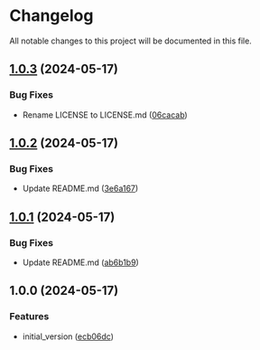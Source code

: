 # Changelog

All notable changes to this project will be documented in this file.

## [1.0.3](https://github.com/acai-consulting/terraform-aws-acf-event-collector/compare/1.0.2...1.0.3) (2024-05-17)


### Bug Fixes

* Rename LICENSE to LICENSE.md ([06cacab](https://github.com/acai-consulting/terraform-aws-acf-event-collector/commit/06cacabcd1e79361eb74eaffcc4e3dae0768b140))

## [1.0.2](https://github.com/acai-consulting/terraform-aws-acf-event-collector/compare/1.0.1...1.0.2) (2024-05-17)


### Bug Fixes

* Update README.md ([3e6a167](https://github.com/acai-consulting/terraform-aws-acf-event-collector/commit/3e6a167dc645e6991d101259bcb33da529cdf458))

## [1.0.1](https://github.com/acai-consulting/terraform-aws-acf-event-collector/compare/1.0.0...1.0.1) (2024-05-17)


### Bug Fixes

* Update README.md ([ab6b1b9](https://github.com/acai-consulting/terraform-aws-acf-event-collector/commit/ab6b1b901ae5efcab04c114d0e70ac40e463c6a4))

## 1.0.0 (2024-05-17)


### Features

* initial_version ([ecb06dc](https://github.com/acai-consulting/terraform-aws-acf-event-collector/commit/ecb06dca5886bd862e8fd48fdf649d91d4edeed1))
